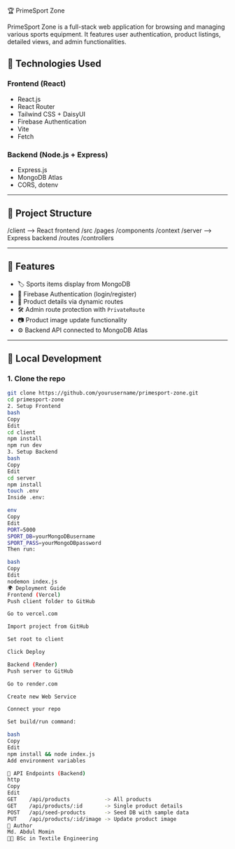  🏆 PrimeSport Zone

PrimeSport Zone is a full-stack web application for browsing and managing various sports equipment. It features user authentication, product listings, detailed views, and admin functionalities.


## 🧰 Technologies Used

### Frontend (React)
- React.js
- React Router
- Tailwind CSS + DaisyUI
- Firebase Authentication
- Vite
- Fetch

### Backend (Node.js + Express)
- Express.js
- MongoDB Atlas
- CORS, dotenv

---

## 📂 Project Structure

/client --> React frontend
/src
/pages
/components
/context
/server --> Express backend
/routes
/controllers



---

## 📸 Features

- 🏷️ Sports items display from MongoDB
- 🔐 Firebase Authentication (login/register)
- 🔎 Product details via dynamic routes
- 🛠️ Admin route protection with `PrivateRoute`
- 📷 Product image update functionality
- ⚙️ Backend API connected to MongoDB Atlas

---

## 🔧 Local Development

### 1. Clone the repo
```bash
git clone https://github.com/yourusername/primesport-zone.git
cd primesport-zone
2. Setup Frontend
bash
Copy
Edit
cd client
npm install
npm run dev
3. Setup Backend
bash
Copy
Edit
cd server
npm install
touch .env
Inside .env:

env
Copy
Edit
PORT=5000
SPORT_DB=yourMongoDBusername
SPORT_PASS=yourMongoDBpassword
Then run:

bash
Copy
Edit
nodemon index.js
🌍 Deployment Guide
Frontend (Vercel)
Push client folder to GitHub

Go to vercel.com

Import project from GitHub

Set root to client

Click Deploy

Backend (Render)
Push server to GitHub

Go to render.com

Create new Web Service

Connect your repo

Set build/run command:

bash
Copy
Edit
npm install && node index.js
Add environment variables

📮 API Endpoints (Backend)
http
Copy
Edit
GET    /api/products           -> All products
GET    /api/products/:id       -> Single product details
POST   /api/seed-products      -> Seed DB with sample data
PUT    /api/products/:id/image -> Update product image
👤 Author
Md. Abdul Momin
🧑‍💻 BSc in Textile Engineering